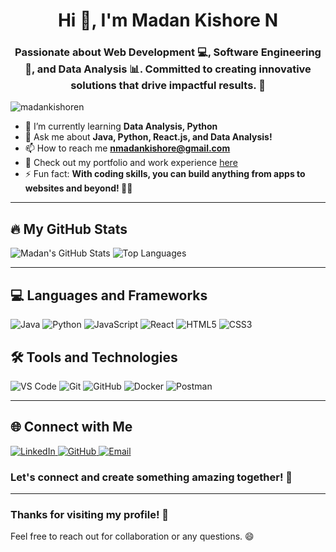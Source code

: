 <h1 align="center">Hi 👋, I'm Madan Kishore N</h1>
<h3 align="center">Passionate about Web Development 💻, Software Engineering 🔧, and Data Analysis 📊. Committed to creating innovative solutions that drive impactful results. 🌟</h3>

<p align="left">
  <img src="https://komarev.com/ghpvc/?username=madankishoren&label=Profile%20views&color=0e75b6&style=flat-square" alt="madankishoren" />
</p>

- 🌱 I’m currently learning **Data Analysis, Python**
- 💬 Ask me about **Java, Python, React.js, and Data Analysis!**
- 📫 How to reach me **nmadankishore@gmail.com**
- 📄 Check out my portfolio and work experience [here](https://madankishorecv.tiiny.site/)
- ⚡ Fun fact: **With coding skills, you can build anything from apps to websites and beyond! 🌟🚀**

---

## 🔥 My GitHub Stats
![Madan's GitHub Stats](https://github-readme-stats.vercel.app/api?username=madankishoren&show_icons=true&hide_border=true&theme=tokyonight)
![Top Languages](https://github-readme-stats.vercel.app/api/top-langs/?username=madankishoren&layout=compact&hide_border=true&theme=tokyonight)

---

## 💻 Languages and Frameworks
<p>
  <img src="https://img.shields.io/badge/Java-ED8B00?style=flat-square&logo=java&logoColor=white" alt="Java">
  <img src="https://img.shields.io/badge/Python-3776AB?style=flat-square&logo=python&logoColor=white" alt="Python">
  <img src="https://img.shields.io/badge/JavaScript-F7DF1E?style=flat-square&logo=javascript&logoColor=black" alt="JavaScript">
  <img src="https://img.shields.io/badge/React-20232A?style=flat-square&logo=react&logoColor=61DAFB" alt="React">
  <img src="https://img.shields.io/badge/HTML5-E34F26?style=flat-square&logo=html5&logoColor=white" alt="HTML5">
  <img src="https://img.shields.io/badge/CSS3-1572B6?style=flat-square&logo=css3&logoColor=white" alt="CSS3">
</p>

## 🛠️ Tools and Technologies
<p>
  <img src="https://img.shields.io/badge/VS%20Code-0078d4?style=flat-square&logo=visual%20studio%20code&logoColor=white" alt="VS Code">
  <img src="https://img.shields.io/badge/Git-F05032?style=flat-square&logo=git&logoColor=white" alt="Git">
  <img src="https://img.shields.io/badge/GitHub-181717?style=flat-square&logo=github&logoColor=white" alt="GitHub">
  <img src="https://img.shields.io/badge/Docker-2496ED?style=flat-square&logo=docker&logoColor=white" alt="Docker">
  <img src="https://img.shields.io/badge/Postman-FF6C37?style=flat-square&logo=postman&logoColor=white" alt="Postman">
</p>

---

## 🌐 Connect with Me
<p>
  <a href="https://www.linkedin.com/in/madankishore/" target="_blank">
    <img src="https://img.shields.io/badge/LinkedIn-0077B5?style=flat-square&logo=linkedin&logoColor=white" alt="LinkedIn">
  </a>
  <a href="https://github.com/madankishoren" target="_blank">
    <img src="https://img.shields.io/badge/GitHub-181717?style=flat-square&logo=github&logoColor=white" alt="GitHub">
  </a>
  <a href="mailto:nmadankishore@gmail.com" target="_blank">
    <img src="https://img.shields.io/badge/Email-D14836?style=flat-square&logo=gmail&logoColor=white" alt="Email">
  </a>
</p>

### Let's connect and create something amazing together! 🚀

---

### Thanks for visiting my profile! 🌟
Feel free to reach out for collaboration or any questions. 😄
